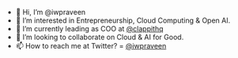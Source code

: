 - 👋 Hi, I’m @iwpraveen
- 👀 I’m interested in Entrepreneurship, Cloud Computing & Open AI.
- 🌱 I’m currently leading as COO at [@clappithq](https://clappit.io)
- 💞️ I’m looking to collaborate on Cloud & AI for Good.
- 📫 How to reach me at Twitter? = [@iwpraveen](https://twitter.com/iwpraveen)

<!---
iwpraveen/iwpraveen is a ✨ special ✨ repository because its `README.md` (this file) appears on your GitHub profile.
You can click the Preview link to take a look at your changes.
--->
